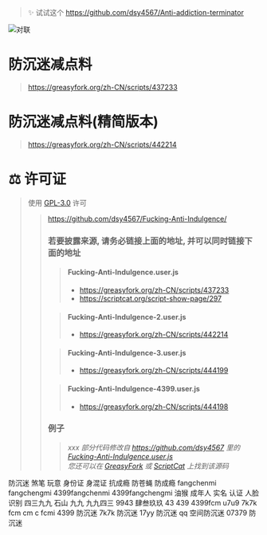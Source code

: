 > ✨ 试试这个 https://github.com/dsy4567/Anti-addiction-terminator

![对联](https://fcmsb250.github.io/img1.jpeg)

# 防沉迷减点料

> https://greasyfork.org/zh-CN/scripts/437233

# 防沉迷减点料(精简版本)

> https://greasyfork.org/zh-CN/scripts/442214

# ⚖️ 许可证

> 使用 [GPL-3.0](https://github.com/dsy4567/Fucking-Anti-Indulgence/blob/main/LICENSE.txt) 许可
>
> > https://github.com/dsy4567/Fucking-Anti-Indulgence/
> >
> > ### 若要披露来源, 请务必链接上面的地址, 并可以同时链接下面的地址
> >
> > > #### Fucking-Anti-Indulgence.user.js
> > >
> > > -   https://greasyfork.org/zh-CN/scripts/437233
> > > -   https://scriptcat.org/script-show-page/297
> >
> > > #### Fucking-Anti-Indulgence-2.user.js
> > >
> > > -   https://greasyfork.org/zh-CN/scripts/442214
> >
> > > #### Fucking-Anti-Indulgence-3.user.js
> > >
> > > -   https://greasyfork.org/zh-CN/scripts/444199
> >
> > > #### Fucking-Anti-Indulgence-4399.user.js
> > >
> > > -   https://greasyfork.org/zh-CN/scripts/444198
> >
> > ### 例子
> >
> > > _xxx 部分代码修改自 https://github.com/dsy4567 里的 [Fucking-Anti-Indulgence.user.js](https://github.com/dsy4567Fucking-Anti-Indulgence/blob/main/Fucking-Anti-Indulgence.user.js)_  
> > > _您还可以在 [GreasyFork](https://greasyfork.org/zh-CN/scripts/437233) 或 [ScriptCat](https://scriptcat.org/script-show-page/297) 上找到该源码_

防沉迷 煞笔 玩意 身份证 身混证 抗成瘾 防苍蝇 防成瘾 fangchenmi fangchengmi 4399fangchenmi 4399fangchengmi 油猴 成年人 实名 认证 人脸 识别 四三九九 石山 九九 九九四三 9943 肆叁玖玖 43 439 4399fcm u7u9 7k7k fcm cm c fcmi 4399 防沉迷 7k7k 防沉迷 17yy 防沉迷 qq 空间防沉迷 07379 防沉迷
